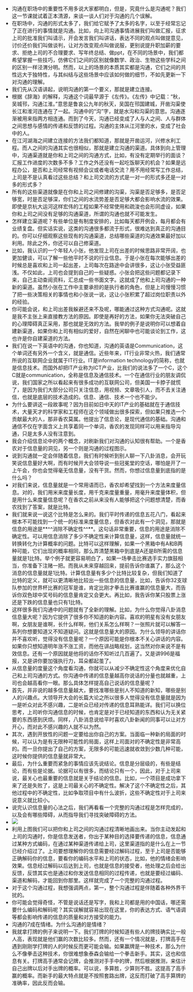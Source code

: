 - 沟通在职场中的重要性不用多说大家都明白，但是，究竟什么是沟通呢？我们这一节课就试着正本清源，来谈一谈人们对于沟通的几个误解。
- 在职场中，沟通的形式太多了，我们给它赋予了太多的名字，以至于经常忘记了正在进行的事情就是沟通。比如，向上司沟通事情进展我们叫做汇报，征求上司的批准我们叫请示，开会发言我们叫讲话，表达不同的观点叫做提意见，讨价还价我们叫做谈判，让对方改变观点叫做说服，更别说提升职加薪的要求、拒绝上司的不合理要求、写年终总结、做ppt，在不同的场景中，我们都希望掌握一些技巧，仿佛它们之间的区别就像数学、政治、生物这些学科之间的区别一样泾渭分明。然而，以上的场景的本质其实都是沟通，它们之间的共性远大于独特性，与其纠结与这些场景中应该如何做的细节，不如先更新一下对沟通的理解。
- 我们先从汉语讲起，说明沟通的第一个要义，那就是建立连接。
- 根据《辞海》的解释，沟通这个词最早源于《左传》。《左传》中记载：“秋，吴城邗，沟通江淮。”意思是鲁哀公九年的秋天，吴国在邗国建城，开凿沟渠使长江和淮河连通在了一起。沟通中的“沟”字，就是水沟和沟渠的意思。沟通逐渐被用来指两方相连通。而到了今天，沟通已经变成了人与人之间、人与群体之间思想与感情的传递和反馈的过程。沟通的主体从江河里的水，变成了社会中的人。
- 在江河湖海之间建立连接的方法我们都知道，那就是开凿运河，兴修水利工程。而人之间的沟通其实也很相似，那就是建立沟通的渠道。具体到向上管理中，沟通渠道就是你和上司之间的沟通方式，比如，有没有定期举行的面谈？汇报工作进度的次数多不多？工作之外还没有一起吃饭聊天的机会？如果是远程办公，是否和上司经常有视频会议或者电话交流？用不用经常写工作总结，上司是不是认真看过这些总结？和上司交流的方式是一对一的形式多还是一对多的形式多？
- 所有的这些渠道就像是在你和上司之间修建的沟渠，沟渠是否足够多，是否足够宽，时是否足够深，你们之间的水流势差是否足够大都会影响水流的效果。即使是京杭大运河这样宏伟的工程如果不经常使用和疏浚也会形同虚设，如果你和上司之间没有足够的沟通渠道，所谓的沟通也就不可能发生。
- 怎样建立渠道呢？有些单位是有制度安排的，比如每天都开例会，每月都会有业绩复盘。但实话实说，这类的沟通很多都流于形式，很难达到真正的沟通目的。你可以仔细观察这些现有的沟通渠道，总结哪些渠道的沟通效果最好加以利用。除此之外，你还可以自己修渠道。
- 比如，我认识的一个年轻人小张，他发现上司在出差的时候思路非常开阔，也更加健谈，可以了解一些他平时不说的行业信息。于是小张在每次能够出差的时候总是喜欢和上司一起出差，上司每次在路途中会讲很多，这让小张受益匪浅。不仅如此，上司也会提到自己的一些疑惑。小张会把这些问题都记录下来，自己主动查阅资料，汇总成一些书面文字。这就成了他和上司沟通的一种新的渠道。虽然小张在工作中主要承担的是执行者的角色，但是上司慢慢习惯了把一些决策相关的事情也和小张说一说，这让小张积累了超过岗位职责以外的经验。
- 你可能会说，和上司出差我躲避还来不及呢，哪能通过这种方式沟通呢。这就是我不主张上来直接教方法的原因。即使是再好的方法，如果你无法突破自己的心理障碍真正采用，那也就是无效的方法。我举的例子是说明你可以想着自建新渠道，如果你和上司有相似的爱好，自然在闲聊中也可能谈论到工作，这也许是你自建渠道的方法。
- 我们在说一下英语中的沟通，你也知道，沟通的英语是Communication，这个单词还有另外一个含义，就是通信。近些年来，IT行业非常火热，我们通常所说的互联网企业就属于IT行业。IT是information technology的简称，也就是信息技术。而国外却把IT产业称为ICT产业，比我们的说法多了一个C，这个C就是communication，全称是信息及通信技术。一个在通信行业的朋友调侃说，我们国家之所以看起来有很多成功的互联网公司，但美国一卡脖子就慌了，是因为我们大部分公司只关注信息，用视频、文章吸引人，而不去关注通信，也就是底层的技术造成的。信息、通信、技术一个也不能少。
- 为什么要讲这一段故事呢？因为目前如日中天的IT产业的基础就在于通信技术，大量天才的科学家和工程师在这个领域做出很多探索，但如果只推选一个贡献最大的人，那非香农莫属。他提出了信息论，是现代通信的基础。沟通和通信不仅在字面含义上共享着同一个单词，香农的发现同样可以用来指导沟通，只是太多人没有注意到。
- 我会介绍信息论中的两个概念，对刷新我们对沟通的认知很有帮助。一个是香农对于信息量的洞见，另一个则是沟通的过程图示。
- 说到沟通就一定会伴随着信息，我们有时候听到别人聊一下八卦消息，会开玩笑说信息量好大啊，而有时候开大会领导说一些冠冕堂的空话，哪怕是开了一上午会，你也会觉得毫无信息量，没有干货。然而，你想过信息量到底指的是什么吗？
- 对我们来说，信息量就是一个常用语而已，香农却希望找到一个方法来度量信息。对的，我们用米来度量长度，用千克来度量重量，用毫升来度量体积，但是用什么来度量信息呢？在香农之前从来没有人能够把这个问题想清楚，而香农找到了答案，就是比特。
- 我们就来说一说这个比特是怎么来的。我们平时传递的信息五花八门，看起来根本不可能找到一个统一的标准来度量信息，但香农对此有一个洞见，那就是信息的用途是**^^消除不确定性^^**。这句话非常重要，信息的用途是消除不确定性。可以用信息消除了多少不确定性来计算信息量，这样，信息量就统一转换转化为计算概率的问题。比特可以这样理解，如果一个黑箱中有A和B两种可能，它们出现的概率相同，那么弄清楚黑箱中到底是A还是B所需的信息量就是1比特。举个例子就更容易明白了，如果一场拳击比赛选手实力旗鼓相当，你准备下注赌一把。而我从未来穿越回来，提前告诉你谁赢了，那么这个消息的信息量就是1比特。计算信息量有多少个比特比较复杂，但我们知道了比特的定义，就可以更清晰地比较出一些信息的信息量，比如，告诉你32支球队参加的世界杯比赛的冠军是谁，肯定比刚才拳击比赛谁赢的信息量大，而告诉你双色球中奖号码的信息量肯定又会更大。再比如，我告诉你某只股票上涨还是下跌的信息量也只有1比特。
- 这样很多我们沟通中的问题就有了全新的理解。比如，为什么你觉得八卦消息信息量大呢？因为它提供了很多你不知道的新内容。喜欢的明星有没有女朋友啊，女朋友是谁啊，长什么样啊，他们关系怎么样啊？一张照片就可以解答一系列你想要知道又不知道疑问。这就是信息量大的原因。为什么领导的讲话你并不喜欢听，觉得没有信息量呢？一个原因可能是你根本不关心讲话的内容。如果你只想知道明年涨不涨工资，而他在讲战略规划，这当然对你来说不是有效信息。还有一个原因就是他将的话你不知听过几百遍了。又是讲996是福报，又是讲你要加强执行力，耳朵都起茧了。
- 从信息量的度量这个角度看沟通，你就可以从减少不确定性这个角度来优化自己和上司沟通的方式。你沟通中传递的信息量越高你说话的分量也就越重，上司也会越高看你一眼。那么具体怎样提高自己说话的信息量呢？
- 首先，并非说的越多信息量越大，要找准哪些是别人不知道的新知，哪些是别人的兴趣点。大领导开大会的长篇大论之所以很多人觉得没有信息量就是因为一是听众对此不感兴趣，二是听众已经对传递的信息耳熟能详。我们可以换位思考，上司听你沟通信息的时候，也肯定是对于已经知道的东西和认为无关紧要的东西感到厌烦。同样，八卦消息说给平时喜欢八卦新闻的同事可以让对方开心，而对此不感兴趣的人就不以为然。
- 其次，遇到开放性的问题一定要给出你自己的方案。当面临一种新的局面的时候，可以认为是有无限种可能性的局面，这样上司面对的不确定性是非常高的。而一旦你提出了自己的方案，无限多的可能迅速就收敛到少数几种可能，这时候你提供的信息量就非常大。
- 最后，为什么重要而紧急的事情应该先说结论。信息是分层级的，有些是结论，而有些是论据。论据可以有很多，而结论只有一个，因此，对于上司来说，最关心也最重要的信息就是关于结论的信息。比如，一个项目是成功拿下来了还是失败了，这是上司最关心的不确定性。解决了这个不确定性之后，其他过程中的不确定性，比如争取项目中有什么波折，这些不确定性对于上司来说意义就比较小。
- 说完认识信息量的心法之后，我们再看看一个完整的沟通过程是怎样完成的，以及会有哪些障碍，从而指导我们寻找突破障碍的方法。
- ![](https://firebasestorage.googleapis.com/v0/b/firescript-577a2.appspot.com/o/imgs%2Fapp%2Fxinyiheng%2FGzwWgrXIaX.png?alt=media&token=01c0645f-587b-4770-ab7c-be06043de7f6)
- 利用上图我们可以把你和上司之间的沟通过程清晰地画出来。当你主动发起和上司的沟通时，你是信息发送者，你出于某种目的选择要传递的信息，信息通过某种方式编码，在通过某种渠道传递给上司，这里渠道指的是什么在上一节已经介绍过了。上司要想理解你的信息需要经过解码过程，至于上司是否能够正确解码你的信息，要看你的编码水平和上司的状态，比如，他的情绪会影响效果。信息经过解码以后达到上司，也就是信息的接受者，他处理之后会给出反馈，反馈其实也是通过和你发送信息相同的过程传递，也就是要经过编码、渠道和解码，才能回到你那里。这样就完成了一个完整的沟通过程。
- 对于这个沟通过程，我想强调两点，第一，整个沟通过程是伴随着各种外界干扰的。
- 你可能会觉得奇怪，不管是说话还是写字，我和上司都是用的中国话，哪还需要什么编码和解码呢？其实误解就容易出现在这里，你的表达方式、语气语调等都会影响传递的信息的质量和对方接受的能力。
- 沟通的7成在情绪。为什么沟通的是情绪？
- 我就拿打牌的例子来说明一下。我们打牌的时候知道有些人的牌技确实比一般人高，表现就是他们赢的次数比较多。然而，还有一个情况就是，打牌高手在遇到刚刚学打牌的人的时候反而更可能会输。如果赢牌是一种技术，那么为什么不像拳击这种技术，你很难想象泰森会输给一个拳击新手。其实，这也和信息有关。打牌高手通常会记牌，会推测对手手中的牌，然后根据推测，来估计自己出牌以后对手出牌的概率。可以说，多算胜，少算则不胜。这提高了高手赢的概率。而新手的最大特点就是不按照套路出牌，这反而打破了高手算牌的准确率，因此反而会输。

